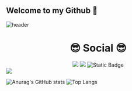 ## Welcome to my Github 👋

![header](https://capsule-render.vercel.app/api?type=venom&height=200&color=gradient&text=Jihwan%20Jeon&fontColor=000000&section=header&reversal=false&desc=expr01&descSize=22&descAlignY=67&fontAlign=50&fontAlignY=45)

<!--소셜-->
<div align=center><h1>😎 Social 😎</h1></div>
<div align=center>
  <a href="https://hits.seeyoufarm.com"><img src="https://hits.seeyoufarm.com/api/count/incr/badge.svg?url=https%3A%2F%2Fgithub.com%2Fexpr01&count_bg=%23000000&title_bg=%23000000&icon=github.svg&icon_color=%23E7E7E7&title=hits&edge_flat=false"/></a>
  <img src="https://img.shields.io/badge/Dev.Std-%23FF5B4B?logo=tistory">
  <img alt="Static Badge" src="https://img.shields.io/badge/jh__907-%23E4405F?logo=Instagram&logoColor=%23FFFFFF">
</div>

<img src="http://mazandi.herokuapp.com/api?handle=expr01&theme=warm"/>

![Anurag's GitHub stats](https://github-readme-stats.vercel.app/api?username=expr01&show_icons=true&theme=transparent)
![Top Langs](https://github-readme-stats.vercel.app/api/top-langs/?username=expr01&layout=compact)
